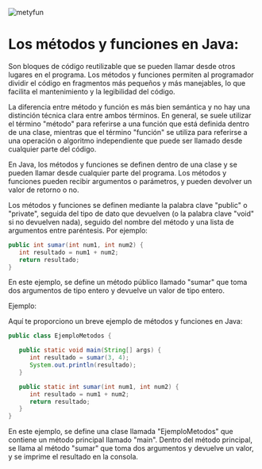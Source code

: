 ![metyfun](https://user-images.githubusercontent.com/75398496/228928350-be86cb77-ee79-4416-a1f0-0f54d955b186.png)

# Los métodos y funciones en Java:
Son bloques de código reutilizable que se pueden llamar desde otros lugares en el programa. Los métodos y funciones permiten al programador dividir el código en fragmentos más pequeños y más manejables, lo que facilita el mantenimiento y la legibilidad del código.

La diferencia entre método y función es más bien semántica y no hay una distinción técnica clara entre ambos términos. En general, se suele utilizar el término "método" para referirse a una función que está definida dentro de una clase, mientras que el término "función" se utiliza para referirse a una operación o algoritmo independiente que puede ser llamado desde cualquier parte del código.

En Java, los métodos y funciones se definen dentro de una clase y se pueden llamar desde cualquier parte del programa. Los métodos y funciones pueden recibir argumentos o parámetros, y pueden devolver un valor de retorno o no.

Los métodos y funciones se definen mediante la palabra clave "public" o "private", seguida del tipo de dato que devuelven (o la palabra clave "void" si no devuelven nada), seguido del nombre del método y una lista de argumentos entre paréntesis. Por ejemplo:
```java
public int sumar(int num1, int num2) {
   int resultado = num1 + num2;
   return resultado;
}
```

En este ejemplo, se define un método público llamado "sumar" que toma dos argumentos de tipo entero y devuelve un valor de tipo entero.

Ejemplo:

Aquí te proporciono un breve ejemplo de métodos y funciones en Java:
```java
public class EjemploMetodos {

   public static void main(String[] args) {
      int resultado = sumar(3, 4);
      System.out.println(resultado);
   }

   public static int sumar(int num1, int num2) {
      int resultado = num1 + num2;
      return resultado;
   }
}
```
En este ejemplo, se define una clase llamada "EjemploMetodos" que contiene un método principal llamado "main". Dentro del método principal, se llama al método "sumar" que toma dos argumentos y devuelve un valor, y se imprime el resultado en la consola.
